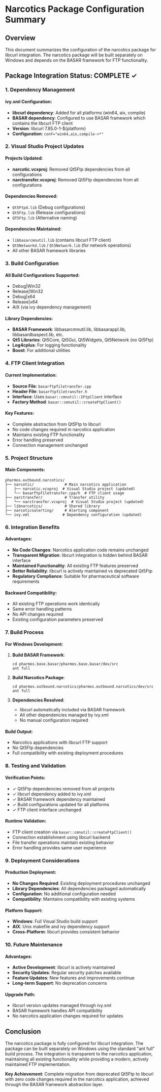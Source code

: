 # Narcotics Package Configuration Summary

## Overview
This document summarizes the configuration of the narcotics package for libcurl integration. The narcotics package will be built separately on Windows and depends on the BASAR framework for FTP functionality.

## Package Integration Status: COMPLETE ✓

### 1. Dependency Management

#### ivy.xml Configuration:
- **libcurl dependency**: Added for all platforms (win64, aix, compile)
- **BASAR dependency**: Configured to use BASAR framework which contains the libcurl FTP client
- **Version**: libcurl 7.85.0-1-${platform}
- **Configuration**: `conf="win64,aix,compile->*"`

### 2. Visual Studio Project Updates

#### Projects Updated:
- **narcotic.vcxproj**: Removed Qt5Ftp dependencies from all configurations
- **narctransfer.vcxproj**: Removed Qt5Ftp dependencies from all configurations

#### Dependencies Removed:
- `Qt5Ftpd.lib` (Debug configurations)
- `Qt5Ftp.lib` (Release configurations)
- `QT5Ftp.lib` (Alternative naming)

#### Dependencies Maintained:
- `libbasarcmnutil.lib` (contains libcurl FTP client)
- `Qt5Networkd.lib` / `Qt5Network.lib` (for network operations)
- All other BASAR framework libraries

### 3. Build Configuration

#### All Build Configurations Supported:
- Debug|Win32
- Release|Win32
- Debug|x64
- Release|x64
- AIX (via ivy dependency management)

#### Library Dependencies:
- **BASAR Framework**: libbasarcmnutil.lib, libbasarappl.lib, libbasardbaspect.lib, etc.
- **Qt5 Libraries**: Qt5Core, Qt5Gui, Qt5Widgets, Qt5Network (no Qt5Ftp)
- **Log4cplus**: For logging functionality
- **Boost**: For additional utilities

### 4. FTP Client Integration

#### Current Implementation:
- **Source File**: `basarftpfiletransfer.cpp`
- **Header File**: `basarftpfiletransfer.h`
- **Interface**: Uses `basar::cmnutil::IFtpClient` interface
- **Factory Method**: `basar::cmnutil::createFtpClient()`

#### Key Features:
- Complete abstraction from Qt5Ftp to libcurl
- No code changes required in narcotics application
- Maintains existing FTP functionality
- Error handling preserved
- Connection management unchanged

### 5. Project Structure

#### Main Components:
```
pharmos.outbound.narcotics/
├── narcotic/              # Main narcotics application
│   ├── narcotic.vcxproj  # Visual Studio project (updated)
│   └── basarftpfiletransfer.cpp/h  # FTP client usage
├── narctransfer/          # Transfer utility
│   └── narctransfer.vcxproj  # Visual Studio project (updated)
├── libnarcotics/          # Shared library
├── narcoticsalerting/     # Alerting component
└── ivy.xml               # Dependency configuration (updated)
```

### 6. Integration Benefits

#### Advantages:
- **No Code Changes**: Narcotics application code remains unchanged
- **Transparent Migration**: libcurl integration is hidden behind BASAR interface
- **Maintained Functionality**: All existing FTP features preserved
- **Better Reliability**: libcurl is actively maintained vs deprecated Qt5Ftp
- **Regulatory Compliance**: Suitable for pharmaceutical software requirements

#### Backward Compatibility:
- All existing FTP operations work identically
- Same error handling patterns
- No API changes required
- Existing configuration parameters preserved

### 7. Build Process

#### For Windows Development:
1. **Build BASAR Framework**:
   ```
   cd pharmos.base.basar/pharmos.base.basar/dev/src
   ant full
   ```

2. **Build Narcotics Package**:
   ```
   cd pharmos.outbound.narcotics/pharmos.outbound.narcotics/dev/src
   ant full
   ```

3. **Dependencies Resolved**:
   - libcurl automatically included via BASAR framework
   - All other dependencies managed by ivy.xml
   - No manual configuration required

#### Build Output:
- Narcotics applications with libcurl FTP support
- No Qt5Ftp dependencies
- Full compatibility with existing deployment procedures

### 8. Testing and Validation

#### Verification Points:
- ✓ Qt5Ftp dependencies removed from all projects
- ✓ libcurl dependency added to ivy.xml
- ✓ BASAR framework dependency maintained
- ✓ Build configurations updated for all platforms
- ✓ FTP client interface unchanged

#### Runtime Validation:
- FTP client creation via `basar::cmnutil::createFtpClient()`
- Connection establishment using libcurl backend
- File transfer operations maintain existing behavior
- Error handling provides same user experience

### 9. Deployment Considerations

#### Production Deployment:
- **No Changes Required**: Existing deployment procedures unchanged
- **Library Dependencies**: All dependencies packaged automatically
- **Configuration**: No additional configuration needed
- **Compatibility**: Maintains compatibility with existing systems

#### Platform Support:
- **Windows**: Full Visual Studio build support
- **AIX**: Unix makefile and ivy dependency support
- **Cross-Platform**: libcurl provides consistent behavior

### 10. Future Maintenance

#### Advantages:
- **Active Development**: libcurl is actively maintained
- **Security Updates**: Regular security patches available
- **Feature Updates**: New features and improvements continue
- **Long-term Support**: No deprecation concerns

#### Upgrade Path:
- libcurl version updates managed through ivy.xml
- BASAR framework handles API compatibility
- No narcotics application changes required for updates

## Conclusion

The narcotics package is fully configured for libcurl integration. The package can be built separately on Windows using the standard "ant full" build process. The integration is transparent to the narcotics application, maintaining all existing functionality while providing a modern, actively maintained FTP implementation.

**Key Achievement**: Complete migration from deprecated Qt5Ftp to libcurl with zero code changes required in the narcotics application, achieved through the BASAR framework abstraction layer.